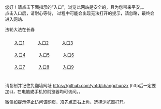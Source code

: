 您好！请点击下面指示的“入口”，浏览此网站是安全的，且为您带来平安。。 <br/>
点击入口后，请耐心等待， 过程中可能会出现无法打开的提示，请忽略，最终会进入网站. </br>

法轮大法在长春<br/>
<div style="padding:10px"><a style="margin:20px" target="_blank" href="https://d1rm5tfsuiyz7v.cloudfront.net/2Qpsp?eyzvjp" id="ccLink1" rel="nofollow">入口1</a> <a target="_blank" style="margin:20px" href="https://d2xddkssbfdra2.cloudfront.net/2Qpsp?rnrbqfnn" id="ccLink2" rel="nofollow">入口2</a> <a style="margin:20px" target="_blank" href="https://d2lsoic2z0wj56.cloudfront.net/2Qpsp?wsdqon" id="ccLink3" rel="nofollow">入口3</a></div>

<div style="padding:10px" ><a style="margin:20px" target="_blank" href="https://d1rm5tfsuiyz7v.cloudfront.net/2Qpsp?eyzvjp" id="ccLink4" rel="nofollow">入口4</a> <a style="margin:20px" href="https://d2xddkssbfdra2.cloudfront.net/2Qpsp?rnrbqfnn" target="_blank" id="ccLink5" rel="nofollow">入口5</a> <a style="margin:20px" href="https://d2lsoic2z0wj56.cloudfront.net/2Qpsp?wsdqon" target="_blank" id="ccLink6" rel="nofollow">入口6</a></div>

<div style="padding:10px"><a style="margin:20px" target="_blank" href="https://d1rm5tfsuiyz7v.cloudfront.net/2Qpsp?eyzvjp" id="ccLink7" rel="nofollow">入口7</a> <a style="margin:20px" href="https://d2xddkssbfdra2.cloudfront.net/2Qpsp?rnrbqfnn" target="_blank" id="ccLink8" rel="nofollow">入口8</a> <a style="margin:20px" target="_blank" href="https://d2lsoic2z0wj56.cloudfront.net/2Qpsp?wsdqon" id="ccLink9" rel="nofollow">入口9</a></div>

<br/>



请复制并记住免翻墙网址 https://github.com/yntd/changchunzx (http后一定要加s)，在电脑或手机的浏览器均可访问。。<br/>

微信如提示停止访问该网页，须先点击右上角，选择浏览器打开。
